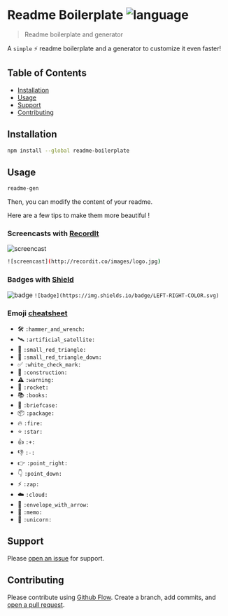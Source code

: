 # Readme Boilerplate ![language](https://img.shields.io/badge/language-javascript-blue.svg)

> Readme boilerplate and generator

A `simple` :zap: readme boilerplate and a generator to customize it even faster!

## Table of Contents

- [Installation](#installation)
- [Usage](#usage)
- [Support](#support)
- [Contributing](#contributing)

## Installation

```sh
npm install --global readme-boilerplate
```

## Usage

```sh
readme-gen
```

Then, you can modify the content of your readme.

Here are a few tips to make them more beautiful !

### Screencasts with [RecordIt](http://recordit.co/)

![screencast](https://github.com/dbader/readme-template/blob/master/header.png?raw=true)

```sh
![screencast](http://recordit.co/images/logo.jpg)
```

### Badges with [Shield](https://shields.io/)

![badge](https://img.shields.io/badge/LEFT-RIGHT-brightgreen.svg) `![badge](https://img.shields.io/badge/LEFT-RIGHT-COLOR.svg)`

### Emoji [cheatsheet](https://github.com/ikatyang/emoji-cheat-sheet/blob/master/README.md)

- :hammer_and_wrench: `:hammer_and_wrench:`
- :artificial_satellite: `:artificial_satellite:`
- :small_red_triangle: `:small_red_triangle:`
- :small_red_triangle_down: `:small_red_triangle_down:`
- :white_check_mark: `:white_check_mark:`
- :construction: `:construction:`
- :warning: `:warning:`
- :rocket: `:rocket:`
- :books: `:books:`
- :briefcase: `:briefcase:`
- :package: `:package:`
- :fire: `:fire:`
- :star: `:star:`
- :+1: `:+:`
- :-1: `:-:`
- :point_right: `:point_right:`
- :point_down: `:point_down:`
- :zap: `:zap:`
- :cloud: `:cloud:`
- :envelope_with_arrow: `:envelope_with_arrow:`
- :memo: `:memo:`
- :unicorn: `:unicorn:`

## Support

Please [open an issue](https://github.com/leonard-henriquez/readme-boilerplate/issues/new) for support.

## Contributing

Please contribute using [Github Flow](https://guides.github.com/introduction/flow/). Create a branch, add commits, and [open a pull request](https://github.com/leonard-henriquez/readme-boilerplate/compare/).
